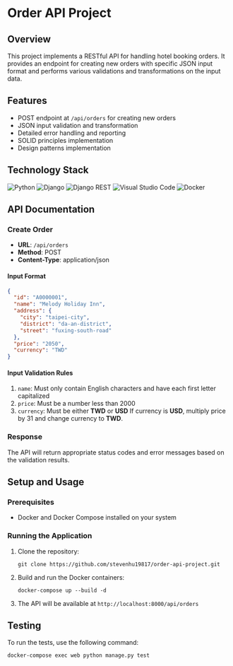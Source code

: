# Order API Project

## Overview

This project implements a RESTful API for handling hotel booking orders. It provides an endpoint for creating new orders with specific JSON input format and performs various validations and transformations on the input data.

## Features

- POST endpoint at `/api/orders` for creating new orders
- JSON input validation and transformation
- Detailed error handling and reporting
- SOLID principles implementation
- Design patterns implementation

## Technology Stack

![Python](https://img.shields.io/badge/python-3670A0?style=for-the-badge&logo=python&logoColor=ffdd54)
![Django](https://img.shields.io/badge/django-%23092E20.svg?style=for-the-badge&logo=django&logoColor=white)
![Django REST](https://img.shields.io/badge/DJANGO-REST-ff1709?style=for-the-badge&logo=django&logoColor=white&color=ff1709&labelColor=gray)
![Visual Studio Code](https://img.shields.io/badge/Visual%20Studio%20Code-0078d7.svg?style=for-the-badge&logo=visual-studio-code&logoColor=white)
![Docker](https://img.shields.io/badge/docker-%230db7ed.svg?style=for-the-badge&logo=docker&logoColor=white)

## API Documentation

### Create Order

- **URL**: `/api/orders`
- **Method**: POST
- **Content-Type**: application/json

#### Input Format

```json
{
  "id": "A0000001",
  "name": "Melody Holiday Inn",
  "address": {
    "city": "taipei-city",
    "district": "da-an-district",
    "street": "fuxing-south-road"
  },
  "price": "2050",
  "currency": "TWD"
}
```

#### Input Validation Rules

1. `name`: Must only contain English characters and have each first letter capitalized
2. `price`: Must be a number less than 2000
3. `currency`: Must be either **TWD** or **USD**  If currency is **USD**, multiply price by 31 and change currency to **TWD**.

### Response

The API will return appropriate status codes and error messages based on the validation results.

## Setup and Usage

### Prerequisites

- Docker and Docker Compose installed on your system

### Running the Application

1. Clone the repository:
   ```
   git clone https://github.com/stevenhu19817/order-api-project.git
   ```

2. Build and run the Docker containers:
   ```
   docker-compose up --build -d
   ```

3. The API will be available at `http://localhost:8000/api/orders`

## Testing

To run the tests, use the following command:

```
docker-compose exec web python manage.py test
```
